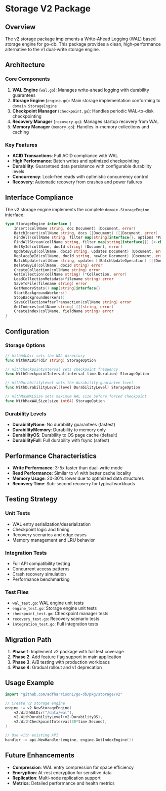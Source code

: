# Storage V2 Package

## Overview

The v2 storage package implements a Write-Ahead Logging (WAL) based storage engine for go-db. This package provides a clean, high-performance alternative to the v1 dual-write storage engine.

## Architecture

### Core Components

1. **WAL Engine** (`wal.go`): Manages write-ahead logging with durability guarantees
2. **Storage Engine** (`engine.go`): Main storage implementation conforming to `domain.StorageEngine`
3. **Checkpoint Manager** (`checkpoint.go`): Handles periodic WAL-to-disk checkpointing
4. **Recovery Manager** (`recovery.go`): Manages startup recovery from WAL
5. **Memory Manager** (`memory.go`): Handles in-memory collections and caching

### Key Features

- **ACID Transactions**: Full ACID compliance with WAL
- **High Performance**: Batch writes and optimized checkpointing
- **Durability**: Guaranteed data persistence with configurable durability levels
- **Concurrency**: Lock-free reads with optimistic concurrency control
- **Recovery**: Automatic recovery from crashes and power failures

## Interface Compliance

The v2 storage engine implements the complete `domain.StorageEngine` interface:

```go
type StorageEngine interface {
    Insert(collName string, doc Document) (Document, error)
    BatchInsert(collName string, docs []Document) ([]Document, error)
    FindAll(collName string, filter map[string]interface{}, options *PaginationOptions) (*PaginationResult, error)
    FindAllStream(collName string, filter map[string]interface{}) (<-chan Document, error)
    GetById(collName, docId string) (Document, error)
    UpdateById(collName, docId string, updates Document) (Document, error)
    ReplaceById(collName, docId string, newDoc Document) (Document, error)
    BatchUpdate(collName string, updates []BatchUpdateOperation) ([]Document, error)
    DeleteById(collName, docId string) error
    CreateCollection(collName string) error
    GetCollection(collName string) (*Collection, error)
    LoadCollectionMetadata(filename string) error
    SaveToFile(filename string) error
    GetMemoryStats() map[string]interface{}
    StartBackgroundWorkers()
    StopBackgroundWorkers()
    SaveCollectionAfterTransaction(collName string) error
    GetIndexes(collName string) ([]string, error)
    CreateIndex(collName, fieldName string) error
}
```

## Configuration

### Storage Options

```go
// WithWALDir sets the WAL directory
func WithWALDir(dir string) StorageOption

// WithCheckpointInterval sets checkpoint frequency
func WithCheckpointInterval(interval time.Duration) StorageOption

// WithDurabilityLevel sets the durability guarantee level
func WithDurabilityLevel(level DurabilityLevel) StorageOption

// WithMaxWALSize sets maximum WAL size before forced checkpoint
func WithMaxWALSize(size int64) StorageOption
```

### Durability Levels

- **DurabilityNone**: No durability guarantees (fastest)
- **DurabilityMemory**: Durability to memory only
- **DurabilityOS**: Durability to OS page cache (default)
- **DurabilityFull**: Full durability with fsync (safest)

## Performance Characteristics

- **Write Performance**: 3-5x faster than dual-write mode
- **Read Performance**: Similar to v1 with better cache locality
- **Memory Usage**: 20-30% lower due to optimized data structures
- **Recovery Time**: Sub-second recovery for typical workloads

## Testing Strategy

### Unit Tests

- WAL entry serialization/deserialization
- Checkpoint logic and timing
- Recovery scenarios and edge cases
- Memory management and LRU behavior

### Integration Tests

- Full API compatibility testing
- Concurrent access patterns
- Crash recovery simulation
- Performance benchmarking

### Test Files

- `wal_test.go`: WAL engine unit tests
- `engine_test.go`: Storage engine unit tests
- `checkpoint_test.go`: Checkpoint manager tests
- `recovery_test.go`: Recovery scenario tests
- `integration_test.go`: Full integration tests

## Migration Path

1. **Phase 1**: Implement v2 package with full test coverage
2. **Phase 2**: Add feature flag support in main application
3. **Phase 3**: A/B testing with production workloads
4. **Phase 4**: Gradual rollout and v1 deprecation

## Usage Example

```go
import "github.com/adfharrison1/go-db/pkg/storage/v2"

// Create v2 storage engine
engine := v2.NewStorageEngine(
    v2.WithWALDir("/data/wal"),
    v2.WithDurabilityLevel(v2.DurabilityOS),
    v2.WithCheckpointInterval(30*time.Second),
)

// Use with existing API
handler := api.NewHandler(engine, engine.GetIndexEngine())
```

## Future Enhancements

- **Compression**: WAL entry compression for space efficiency
- **Encryption**: At-rest encryption for sensitive data
- **Replication**: Multi-node replication support
- **Metrics**: Detailed performance and health metrics

